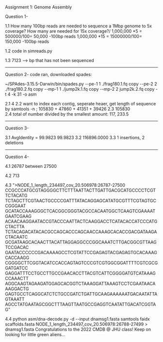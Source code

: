 Assignment 1: Genome Assembly

Question 1-

1.1 How many 100bp reads are needed to sequence a 1Mbp genome to 5x coverage? How many are needed for 15x coverage?/
1,000,000 *5 = 500000/100= 50,000 -100bp reads
1,000,000 *15 = 15000000/100= 150,000 -100bp reads

1.2 code in simreads.py

1.3 7123 --> bp that has not been sequenced

----
Question 2-
code ran, downloaded spades:

~/SPAdes-3.15.5-Darwin/bin/spades.py --pe-1 1 ./frag180.1.fq copy --pe-2 2 ./frag180.2.fq copy --mp-1 1 ./jump2k.1.fq copy --mp-2 2 jump2k.2.fq copy -t 4 -k 31 -o asm

2.1 4 
2.2 want to index each contig, seperate heaer, get length of sequence by samtools -n ; 105830 + 47860 + 41351 + 39426
2.3 	105830	
2.4 total of number divided by the smallest amount: 117, 233.5

----

Question 3-

3.1 AvgIdentity =  99.9823              99.9823
3.2 116896.0000 
3.3 1 insertions, 2 deletions

----

Question 4- 

4.1 26787 between 27500

4.2 713

4.3 
">NODE_1_length_234497_cov_20.506978:26787-27500
CCGCCCATGCGTAGGGGCTTCTTTAATTACTTGATTGACGCATGCCCCTCGTTCTACATG
TCTAGCTTCGTAACTGCCCCGATTTATACAGGAGCATATGCGTTTCGTAGTGCCGGGAAT
GCATACCAAAGGGCTCACGGCGGGTACGCCACAATGGCTCAAGTCGAAAATGAATCGAAG
ACAACAAGGAATACCGTACCCAATTACTCAAGGACCTCATACACCATCCCATGCTACTTA
TCTACAGACATACACGCCAGCACCCAGCAACCAAAGCACACCGACGATAAGACTACAATC
GCGATAAGCACAACTTACATTAGGAGGCCCGGCAAATCTTGACGGCGTTAAGTCCGACAC
GAATACCCCCCGACAAAAGCCTCGTATTCCGAGAGTACGAGAGTGCACAAAGCACCAAGG
CGGGGCTTCGGTACATCCACCAGTAGTCCCGTCGTGGCGGATTTTCGTCGCGGATGATCC
GAGGATTTCCTGCCTTGCCGAACACCTTACGTCATTCGGGGATGTCATAAAGCCAAACTT
AGGCAAGTAGAAGATGGAGCACGGTCTAAAGGATTAAAGTCCTCGAATAACAAAGGACTG
GAGTGCCTCAGGCATCTCTGCCGATCTGATTGCAAGAAAAAATGACAATATTAGTAAATT
AGCCTATGAATAGCGGCTTTAAGTTAATGCCGAGGTCAATATTGACATCGGTAG"

4.4 
python asm/dna-decode.py -d --input dnamsg1.fasta
samtools faidx scaffolds.fasta NODE_1_length_234497_cov_20.506978:26788-27499 > dnamsg1.fasta
Congratulations to the 2022 CMDB @ JHU class!  Keep on looking for little green aliens...







